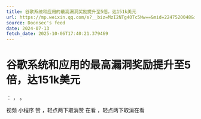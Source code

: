 ```yaml
---
title: 谷歌系统和应用的最高漏洞奖励提升至5倍，达151k美元
url: https://mp.weixin.qq.com/s?__biz=MzI2NTg4OTc5Nw==&mid=2247520048&idx=1&sn=b45bc25ca26f3d26e25a19aee6ea8983
source: Doonsec's feed
date: 2024-07-13
fetch_date: 2025-10-06T17:40:21.379469
---
```


# 谷歌系统和应用的最高漏洞奖励提升至5倍，达151k美元

：
，
。

视频
小程序
赞
，轻点两下取消赞
在看
，轻点两下取消在看